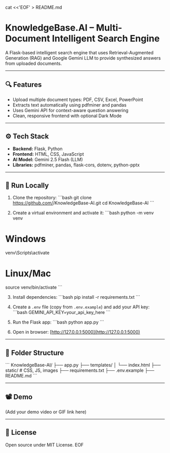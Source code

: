 cat <<'EOF' > README.md
# KnowledgeBase.AI – Multi-Document Intelligent Search Engine

A Flask-based intelligent search engine that uses Retrieval-Augmented Generation (RAG) and Google Gemini LLM to provide synthesized answers from uploaded documents.

---

## 🔍 Features
- Upload multiple document types: PDF, CSV, Excel, PowerPoint  
- Extracts text automatically using pdfminer and pandas  
- Uses Gemini API for context-aware question answering  
- Clean, responsive frontend with optional Dark Mode  

---

## ⚙️ Tech Stack
- **Backend:** Flask, Python  
- **Frontend:** HTML, CSS, JavaScript  
- **AI Model:** Gemini 2.5 Flash (LLM)  
- **Libraries:** pdfminer, pandas, flask-cors, dotenv, python-pptx  

---

## 🚀 Run Locally
1. Clone the repository:
\`\`\`bash
git clone https://github.com/<yourusername>/KnowledgeBase-AI.git
cd KnowledgeBase-AI
\`\`\`

2. Create a virtual environment and activate it:
\`\`\`bash
python -m venv venv
# Windows
venv\Scripts\activate
# Linux/Mac
source venv/bin/activate
\`\`\`

3. Install dependencies:
\`\`\`bash
pip install -r requirements.txt
\`\`\`

4. Create a `.env` file (copy from `.env.example`) and add your API key:
\`\`\`bash
GEMINI_API_KEY=your_api_key_here
\`\`\`

5. Run the Flask app:
\`\`\`bash
python app.py
\`\`\`

6. Open in browser: [http://127.0.0.1:5000](http://127.0.0.1:5000)

---

## 📂 Folder Structure
\`\`\`
KnowledgeBase-AI/
├── app.py
├── templates/
│   └── index.html
├── static/       # CSS, JS, images
├── requirements.txt
├── .env.example
├── README.md
\`\`\`

---

## 📽️ Demo
(Add your demo video or GIF link here)

---

## 📜 License
Open source under MIT License.
EOF

